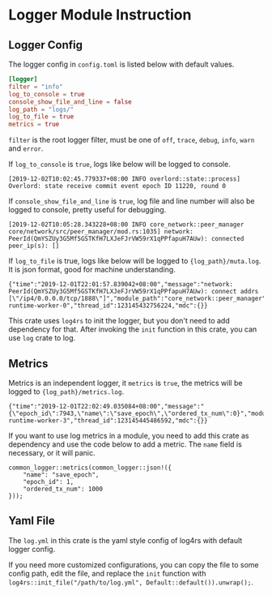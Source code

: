 # Logger Module Instruction

## Logger Config

The logger config in `config.toml` is listed below with default values.

```toml
[logger]
filter = "info"
log_to_console = true
console_show_file_and_line = false
log_path = "logs/"
log_to_file = true
metrics = true
```

`filter` is the root logger filter, must be one of `off`, `trace`, `debug`, `info`, `warn` and `error`.

If `log_to_console` is `true`, logs like below will be logged to console.

```
[2019-12-02T10:02:45.779337+08:00 INFO overlord::state::process] Overlord: state receive commit event epoch ID 11220, round 0
```

If `console_show_file_and_line` is `true`, log file and line number will also be logged to console, pretty useful for debugging.

```
[2019-12-02T10:05:28.343228+08:00 INFO core_network::peer_manager core/network/src/peer_manager/mod.rs:1035] network: PeerId(QmYSZUy3G5Mf5GSTKfH7LXJeFJrVW59rX1qPPfapuH7AUw): connected peer_ip(s): []
```

If `log_to_file` is true, logs like below will be logged to `{log_path}/muta.log`.
It is json format, good for machine understanding.

```
{"time":"2019-12-01T22:01:57.839042+08:00","message":"network: PeerId(QmYSZUy3G5Mf5GSTKfH7LXJeFJrVW59rX1qPPfapuH7AUw): connect addrs [\"/ip4/0.0.0.0/tcp/1888\"]","module_path":"core_network::peer_manager","file":"core/network/src/peer_manager/mod.rs","line":591,"level":"INFO","target":"core_network::peer_manager","thread":"tokio-runtime-worker-0","thread_id":123145432756224,"mdc":{}}
```

This crate uses `log4rs` to init the logger, but you don't need to add dependency for that. After invoking the `init` function in this crate, you can use `log` crate to log.

## Metrics

Metrics is an independent logger, it `metrics` is `true`, the metrics will be logged to `{log_path}/metrics.log`.

```
{"time":"2019-12-01T22:02:49.035084+08:00","message":"{\"epoch_id\":7943,\"name\":\"save_epoch\",\"ordered_tx_num\":0}","module_path":"common_logger","file":"common/logger/src/lib.rs","line":83,"level":"TRACE","target":"metrics","thread":"tokio-runtime-worker-3","thread_id":123145445486592,"mdc":{}}
```

If you want to use log metrics in a module, you need to add this crate as dependency and use the code below to add a metric. The `name` field is necessary, or it will panic.

```
common_logger::metrics(common_logger::json!({
    "name": "save_epoch",
    "epoch_id": 1,
    "ordered_tx_num": 1000
}));
```

## Yaml File

The `log.yml` in this crate is the yaml style config of log4rs with default logger config.

If you need more customized configurations, you can copy the file to some config path, edit the file, and replace the `init` function with `log4rs::init_file("/path/to/log.yml", Default::default()).unwrap();`.